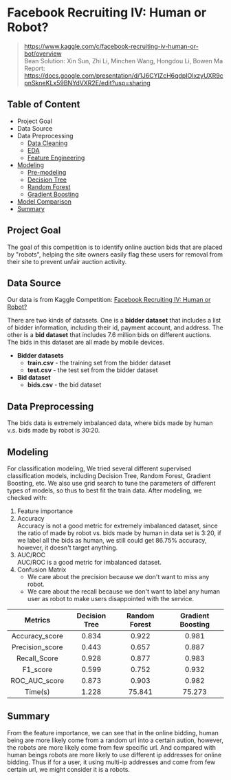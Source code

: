 # Facebook Recruiting IV: Human or Robot?

> https://www.kaggle.com/c/facebook-recruiting-iv-human-or-bot/overview   
> Bean Solution: Xin Sun, Zhi Li, Minchen Wang, Hongdou Li, Bowen Ma   
> Report: https://docs.google.com/presentation/d/1J6CYlZcH6qdpIOIxzyUXR9cpnSkneKLx59BNYdVXR2E/edit?usp=sharing

## Table of Content

- Project Goal
- Data Source
- Data Preprocessing
  - [Data Cleaning](<https://github.com/crystalxs/human-or-robot/blob/master/data_cleaning.ipynb>)
  - [EDA](<https://github.com/crystalxs/human-or-robot/blob/master/EDA.ipynb>)
  - [Feature Engineering](<https://github.com/crystalxs/human-or-robot/blob/master/feature_engineering.ipynb>)
- [Modeling](#Modeling)
  - [Pre-modeling](<https://github.com/crystalxs/human-or-robot/blob/master/pre-modeling.ipynb>)
  - [Decision Tree](<https://github.com/crystalxs/human-or-robot/blob/master/modeling_decision_tree.ipynb>)
  - [Random Forest](<https://github.com/crystalxs/human-or-robot/blob/master/modeling_random_forest.ipynb>)
  - [Gradient Boosting](<https://github.com/crystalxs/human-or-robot/blob/master/modeling_gradient_boosting.ipynb>)
- [Model Comparison](<https://github.com/crystalxs/human-or-robot/blob/master/model_comparison.ipynb>)
- [Summary](#Summary)

## Project Goal

The goal of this competition is to identify online auction bids that are placed by "robots", helping the site owners easily flag these users for removal from their site to prevent unfair auction activity.

## Data Source

Our data is from Kaggle Competition: [Facebook Recruiting IV: Human or Robot?](https://www.kaggle.com/c/facebook-recruiting-iv-human-or-bot)

There are two kinds of datasets. One is a **bidder dataset** that includes a list of bidder information, including their id, payment account, and address. The other is a **bid dataset** that includes 7.6 million bids on different auctions. The bids in this dataset are all made by mobile devices.

- **Bidder datasets**
  - **train.csv** - the training set from the bidder dataset
  - **test.csv** - the test set from the bidder dataset
- **Bid dataset**
  - **bids.csv** - the bid dataset

## Data Preprocessing

The bids data is extremely imbalanced data, where bids made by human v.s. bids made by robot is 30:20.

## Modeling

For classification modeling, We tried several different supervised classification models, including Decision Tree, Random Forest, Gradient Boosting, etc. We also use grid search to tune the parameters of different types of models, so thus to best fit the train data. After modeling, we checked with:
1. Feature importance
2. Accuracy   
	Accuracy is not a good metric for extremely imbalanced dataset, since the ratio of made by robot vs. bids made by human in data set is 3:20, if we label all the bids as human, we still could get 86.75% accuracy, however, it doesn't target anything.
3. AUC/ROC   
	AUC/ROC is a good metric for imbalanced dataset.
4. Confusion Matrix   
	+ We care about the precision because we don't want to miss any robot.  
	+ We care about the recall because we don't want to label any human user as robot to make users disappointed with the service. 


|Metrics        |Decision Tree|Random Forest|Gradient Boosting|
|:-------------:|:-----------:|:-----------:|:---------------:|
|Accuracy_score |0.834        |0.922        |0.981            |
|Precision_score|0.443        |0.657        |0.887            |
|Recall_Score   |0.928        |0.877        |0.983            |
|F1_score       |0.599        |0.752        |0.932            |
|ROC_AUC_score  |0.873        |0.903        |0.982            |
|Time(s)        |1.228        |75.841       |75.273           |

## Summary

From the feature importance, we can see that in the online bidding, human being are more likely come from a random url into a certain aution, however, the robots are more likely come from few specific url. And compared with human beings robots are more likely to use different ip addresses for online bidding. Thus if for a user, it using multi-ip addresses and come from few certain url, we might consider it is a robots.
